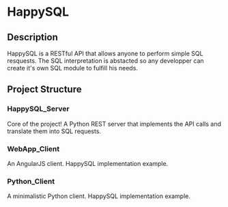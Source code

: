 # HappySQL
## Description
HappySQL is a RESTful API that allows anyone to perform simple SQL resquests.
The SQL interpretation is abstacted so any developper can create it's own SQL
module to fulfill his needs.
&nbsp;
&nbsp;
## Project Structure
### HappySQL_Server
Core of the project! A Python REST server that implements the API calls and
translate them into SQL requests.
### WebApp_Client
An AngularJS client. HappySQL implementation example.
### Python_Client
A minimalistic Python client. HappySQL implementation example.
